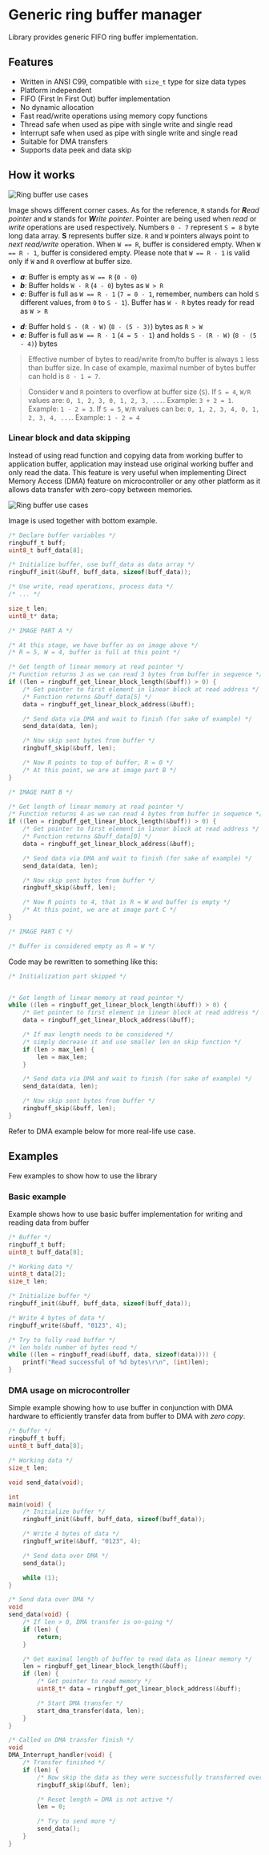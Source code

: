 # Generic ring buffer manager

Library provides generic FIFO ring buffer implementation.

## Features

- Written in ANSI C99, compatible with `size_t` type for size data types
- Platform independent
- FIFO (First In First Out) buffer implementation
- No dynamic allocation
- Fast read/write operations using memory copy functions
- Thread safe when used as pipe with single write and single read
- Interrupt safe when used as pipe with single write and single read
- Suitable for DMA transfers
- Supports data peek and data skip

## How it works

![Ring buffer use cases](https://raw.githubusercontent.com/MaJerle/ringbuff/master/docs/buff_empty.svg?sanitize=true)

Image shows different corner cases. As for the reference, `R` stands for ***R**ead pointer* and `W` stands for ***W**rite pointer*. Pointer are being used when *read* or *write* operations are used respectively. Numbers `0 - 7` represent `S = 8` byte long data array. **S** represents buffer size.
`R` and `W` pointers always point to *next read/write* operation. When `W == R`, buffer is considered empty. When `W == R - 1`, buffer is considered empty. Please note that `W == R - 1` is valid only if `W` and `R` overflow at buffer size.

- ***a***: Buffer is empty as `W == R` (`0 - 0`)
- ***b***: Buffer holds `W - R` (`4 - 0`) bytes as `W > R`
- ***c***: Buffer is full as `W == R - 1` (`7 = 0 - 1`, remember, numbers can hold `S` different values, from `0` to `S - 1`). Buffer has `W - R` bytes ready for read as `W > R`
* ***d***: Buffer hold `S - (R - W)` (`8 - (5 - 3)`) bytes as `R > W`
* ***e***: Buffer is full as `W == R - 1` (`4 = 5 - 1`) and holds `S - (R - W)` (`8 - (5 - 4)`) bytes

> Effective number of bytes to read/write from/to buffer is always `1` less than buffer size. In case of example, maximal number of bytes buffer can hold is `8 - 1 = 7`.

> Consider `W` and `R` pointers to overflow at buffer size (`S`). If `S = 4`, `W/R` values are: `0, 1, 2, 3, 0, 1, 2, 3, ...`. Example: `3 + 2 = 1`. Example: `1 - 2 = 3`.
> If `S = 5`, `W/R` values can be: `0, 1, 2, 3, 4, 0, 1, 2, 3, 4, ...`. Example: `1 - 2 = 4`

### Linear block and data skipping

Instead of using read function and copying data from working buffer to application buffer, application may instead use original working buffer and only read the data. This feature is very useful when implementing Direct Memory Access (DMA) feature on microcontroller or any other platform as it allows data transfer with zero-copy between memories.

![Ring buffer use cases](https://raw.githubusercontent.com/MaJerle/ringbuff/master/docs/buff_lin_skip.svg?sanitize=true)

Image is used together with bottom example.

```c
/* Declare buffer variables */
ringbuff_t buff;
uint8_t buff_data[8];

/* Initialize buffer, use buff_data as data array */
ringbuff_init(&buff, buff_data, sizeof(buff_data));

/* Use write, read operations, process data */
/* ... */

size_t len;
uint8_t* data;

/* IMAGE PART A */

/* At this stage, we have buffer as on image above */
/* R = 5, W = 4, buffer is full at this point */

/* Get length of linear memory at read pointer */
/* Function returns 3 as we can read 3 bytes from buffer in sequence */
if ((len = ringbuff_get_linear_block_length(&buff)) > 0) {
    /* Get pointer to first element in linear block at read address */
    /* Function returns &buff_data[5] */
    data = ringbuff_get_linear_block_address(&buff);

    /* Send data via DMA and wait to finish (for sake of example) */
    send_data(data, len);

    /* Now skip sent bytes from buffer */
    ringbuff_skip(&buff, len);

    /* Now R points to top of buffer, R = 0 */
    /* At this point, we are at image part B */
}

/* IMAGE PART B */

/* Get length of linear memory at read pointer */
/* Function returns 4 as we can read 4 bytes from buffer in sequence */
if ((len = ringbuff_get_linear_block_length(&buff)) > 0) {
    /* Get pointer to first element in linear block at read address */
    /* Function returns &buff_data[0] */
    data = ringbuff_get_linear_block_address(&buff);

    /* Send data via DMA and wait to finish (for sake of example) */
    send_data(data, len);

    /* Now skip sent bytes from buffer */
    ringbuff_skip(&buff, len);

    /* Now R points to 4, that is R = W and buffer is empty */
    /* At this point, we are at image part C */
}

/* IMAGE PART C */

/* Buffer is considered empty as R = W */
```

Code may be rewritten to something like this:

```c
/* Initialization part skipped */


/* Get length of linear memory at read pointer */
while ((len = ringbuff_get_linear_block_length(&buff)) > 0) {
    /* Get pointer to first element in linear block at read address */
    data = ringbuff_get_linear_block_address(&buff);

    /* If max length needs to be considered */
    /* simply decrease it and use smaller len on skip function */
    if (len > max_len) {
        len = max_len;
    }

    /* Send data via DMA and wait to finish (for sake of example) */
    send_data(data, len);

    /* Now skip sent bytes from buffer */
    ringbuff_skip(&buff, len);
}

```

Refer to DMA example below for more real-life use case.

## Examples

Few examples to show how to use the library

### Basic example

Example shows how to use basic buffer implementation for writing and reading data from buffer

```c
/* Buffer */
ringbuff_t buff;
uint8_t buff_data[8];

/* Working data */
uint8_t data[2];
size_t len;

/* Initialize buffer */
ringbuff_init(&buff, buff_data, sizeof(buff_data));

/* Write 4 bytes of data */
ringbuff_write(&buff, "0123", 4);

/* Try to fully read buffer */
/* len holds number of bytes read */
while ((len = ringbuff_read(&buff, data, sizeof(data)))) {
    printf("Read successful of %d bytes\r\n", (int)len);
}
```

### DMA usage on microcontroller

Simple example showing how to use buffer in conjunction with DMA hardware
to efficiently transfer data from buffer to DMA with *zero copy*.

```c
/* Buffer */
ringbuff_t buff;
uint8_t buff_data[8];

/* Working data */
size_t len;

void send_data(void);

int
main(void) {
    /* Initialize buffer */
    ringbuff_init(&buff, buff_data, sizeof(buff_data));

    /* Write 4 bytes of data */
    ringbuff_write(&buff, "0123", 4);

    /* Send data over DMA */
    send_data();

    while (1);
}

/* Send data over DMA */
void
send_data(void) {
    /* If len > 0, DMA transfer is on-going */
    if (len) {
        return;
    }

    /* Get maximal length of buffer to read data as linear memory */
    len = ringbuff_get_linear_block_length(&buff);
    if (len) {
        /* Get pointer to read memory */
        uint8_t* data = ringbuff_get_linear_block_address(&buff);

        /* Start DMA transfer */
        start_dma_transfer(data, len);
    }
}

/* Called on DMA transfer finish */
void
DMA_Interrupt_handler(void) {
    /* Transfer finished */
    if (len) {
        /* Now skip the data as they were successfully transferred over DMA */
        ringbuff_skip(&buff, len);

        /* Reset length = DMA is not active */
        len = 0;

        /* Try to send more */
        send_data();
    }
}

```